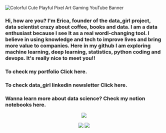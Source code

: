 ![Colorful Cute Playful Pixel Art Gaming YouTube Banner](https://user-images.githubusercontent.com/101155921/214179937-81f7b66b-eb82-4955-bf3a-ceabb04512c6.gif)

<h3>Hi, how are you? I'm Erica, founder of the data_girl project, data scientist crazy about coffee, books and data. I am a data enthusiast because I see It as a real wordl-changing tool. I believe in using knowledge and tech to improve lives and bring more value to companies. Here in my github I am exploring machine learning, deep learning, statistics, python coding and devops. It's really nice to meet you!!  </h3>

<h3>To check my portfolio <a <href="https://dsericaferreira.my.canva.site/home" target="_top">Click here.</a></h3>

<h3>To check data_girl linkedin newsletter <a <href="https://www.linkedin.com/newsletters/7000233177885626368/" target="_top">Click here.</a></h3>

<h3> Wanna learn more about data science? Check my notion notebooks <a <href="https://www.notion.so/4bbd8cd10ab345e1a5d55de94b06b96f?v=f69565b834414f4a8eeae7b1eeacc10c" target="_top">here.</a></h3>

<p align="center">
  <img src="https://thumbs.gfycat.com/YellowReliableLabradorretriever-max-1mb.gif" align='center'>
</p>

<p align="center">
  <img src="https://github-readme-stats.vercel.app/api?username=dsericaferreira&theme=omni&show_icons=true" align='center'>
  <img src="https://spotify-recently-played-readme.vercel.app/api?user=31uqnoceedfxn63fw3bv3pluunyu&unique={true|1|on|yes}" align='center'>
</p>
  
</p>
